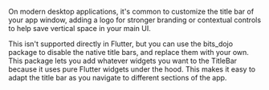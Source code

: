 On modern desktop applications, it's common to customize
the title bar of your app window, adding a logo for
stronger branding or contextual controls to help save
vertical space in your main UI.

This isn't supported directly in Flutter, but you can use the
bits_dojo package to disable the native title bars,
and replace them with your own.
This package lets you add whatever widgets you want to the
TitleBar because it uses pure Flutter widgets under the hood.
This makes it easy to adapt the title bar as you navigate
to different sections of the app.
